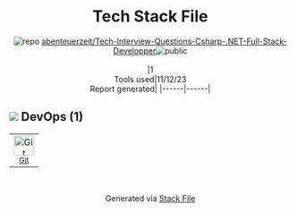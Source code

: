 <!--
--- Readme.md Snippet without images Start ---
## Tech Stack
abenteuerzeit/Tech-Interview-Questions-Csharp-.NET-Full-Stack-Developper is built on the following main stack:


Full tech stack [here](/techstack.md)
--- Readme.md Snippet without images End ---

--- Readme.md Snippet with images Start ---
## Tech Stack
abenteuerzeit/Tech-Interview-Questions-Csharp-.NET-Full-Stack-Developper is built on the following main stack:


Full tech stack [here](/techstack.md)
--- Readme.md Snippet with images End ---
-->
<div align="center">

# Tech Stack File
![](https://img.stackshare.io/repo.svg "repo") [abenteuerzeit/Tech-Interview-Questions-Csharp-.NET-Full-Stack-Developper](https://github.com/abenteuerzeit/Tech-Interview-Questions-Csharp-.NET-Full-Stack-Developper)![](https://img.stackshare.io/public_badge.svg "public")
<br/><br/>
|1<br/>Tools used|11/12/23 <br/>Report generated|
|------|------|
</div>

## <img src='https://img.stackshare.io/devops.svg'/> DevOps (1)
<table><tr>
  <td align='center'>
  <img width='36' height='36' src='https://img.stackshare.io/service/1046/git.png' alt='Git'>
  <br>
  <sub><a href="http://git-scm.com/">Git</a></sub>
  <br>
  <sub></sub>
</td>

</tr>
</table>

<br/>
<div align='center'>

Generated via [Stack File](https://github.com/apps/stack-file)

